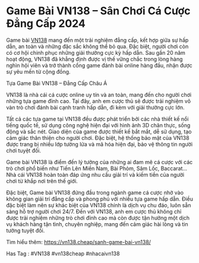 # Game Bài VN138 – Sân Chơi Cá Cược Đẳng Cấp 2024

Game bài [VN138](https://vn138.cheap/) mang đến một trải nghiệm đẳng cấp, kết hợp giữa sự hấp dẫn, an toàn và những đặc sắc không thể bỏ qua. Đặc biệt, người chơi còn có cơ hội chinh phục những giải thưởng cực kỳ hấp dẫn. Sau gần 20 năm hoạt động, VN138 đã khẳng định được vị thế vững chắc trong lòng hàng nghìn hội viên và trở thành cổng game đánh bài online hàng đầu, nhận được sự yêu mến từ cộng đồng.

Tựa Game Bài VN138 – Đẳng Cấp Châu Á

VN138 là nhà cái cá cược online uy tín và an toàn, mang đến cho người chơi những tựa game đỉnh cao. Tại đây, anh em cược thủ sẽ được trải nghiệm vô vàn trò chơi đánh bài cạnh tranh hấp dẫn, đi kèm với giải thưởng cực lớn.

Tất cả các tựa game tại VN138 đều được phát triển bởi các nhà thiết kế nổi tiếng quốc tế, sử dụng công nghệ hiện đại với hình ảnh 3D chân thực, sống động và sắc nét. Giao diện của game được thiết kế bắt mắt, dễ sử dụng, tạo cảm giác thân thiện cho người chơi. Đặc biệt, hệ thống bảo mật của VN138 được trang bị nhiều lớp tường lửa và mã hóa hiện đại, bảo vệ thông tin người chơi tuyệt đối.

Game bài VN138 là điểm đến lý tưởng của những ai đam mê cá cược với các trò chơi phổ biến như Tiến Lên Miền Nam, Bài Phỏm, Sâm Lốc, Baccarat… Nhà cái VN138 hoàn toàn đáp ứng nhu cầu giải trí và kiếm tiền của người chơi từ khắp nơi trên thế giới.

Đặc biệt, Game bài VN138 đứng đầu trong ngành game cá cược nhờ vào không gian giải trí đẳng cấp và phong phú với nhiều tựa game hấp dẫn. Điều đặc biệt làm nên sự khác biệt của VN138 chính là dịch vụ chu đáo, luôn sẵn sàng hỗ trợ người chơi 24/7. Đến với VN138, anh em cược thủ không chỉ được trải nghiệm những trò chơi đỉnh cao mà còn được tận hưởng một dịch vụ khách hàng tận tình, chuyên nghiệp, mang đến cảm giác hài lòng và tin tưởng tuyệt đối.

Tìm hiểu thêm: https://vn138.cheap/sanh-game-bai-vn138/ 

Has Tag : #VN138 #vn138cheap #nhacaivn138

